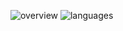 ![overview](https://raw.githubusercontent.com/devCarlton/github-stats/master/generated/overview.svg)
![languages](https://raw.githubusercontent.com/devCarlton/github-stats/master/generated/languages.svg)
